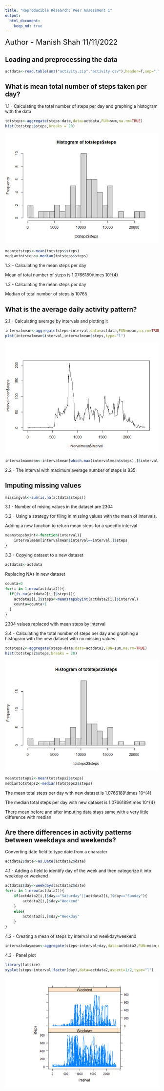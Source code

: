```yaml
---
title: "Reproducible Research: Peer Assessment 1"
output: 
  html_document:
    keep_md: true
---
```


<font size = "5">Author - Manish Shah 11/11/2022</font>



## Loading and preprocessing the data


```r
actdata<-read.table(unz("activity.zip","activity.csv"),header=T,sep=",")
```

## What is mean total number of steps taken per day?
1.1 - Calculating the total number of steps per day and graphing a histogram with the data  


```r
totsteps<-aggregate(steps~date,data=actdata,FUN=sum,na.rm=TRUE)
hist(totsteps$steps,breaks = 20)  
```

![](PA1_template_files/figure-html/unnamed-chunk-1-1.png)<!-- -->

```r
meantotsteps<-mean(totsteps$steps)
mediantotsteps<-median(totsteps$steps)
```
1.2 - Calculating the mean steps per day

Mean of total number of steps is 1.0766189\times 10^{4}

1.3 - Calculating the mean steps per day

Median of total number of steps is 10765


## What is the average daily activity pattern?

2.1 - Calculating average by intervals and plotting it

```r
intervalmean<-aggregate(steps~interval,data=actdata,FUN=mean,na.rm=TRUE)
plot(intervalmean$interval,intervalmean$steps,type="l")
```

![](PA1_template_files/figure-html/unnamed-chunk-2-1.png)<!-- -->

```r
intervalmaxmean<-intervalmean[which.max(intervalmean$steps),]$interval
```

2.2 - The interval with maximum average number of steps is 835

## Imputing missing values


```r
missingval<-sum(is.na(actdata$steps))
```

3.1 - Number of mising values in the dataset are 2304

3.2 - 
Using a strategy for filing in missing values with the mean of intervals. 

Adding a new function to return mean steps for a specific interval

```r
meanstepsbyint<-function(interval){
    intervalmean[intervalmean$interval==interval,]$steps
}
```

3.3 - 
Copying dataset to a new dataset

```r
actdata2<-actdata
```

Replacing NAs in new dataset

```r
counta=0
for(i in 1:nrow(actdata2)){
  if(is.na(actdata2[i,]$steps)){
    actdata2[i,]$steps<-meanstepsbyint(actdata2[i,]$interval)
    counta=counta+1
  }
}
```

2304 values replaced with mean steps by interval

3.4 - Calculating the total number of steps per day and graphing a histogram with the new dataset with no missing values  


```r
totsteps2<-aggregate(steps~date,data=actdata2,FUN=sum,na.rm=TRUE)
hist(totsteps2$steps,breaks = 20)  
```

![](PA1_template_files/figure-html/unnamed-chunk-7-1.png)<!-- -->

```r
meantotsteps2<-mean(totsteps2$steps)
mediantotsteps2<-median(totsteps2$steps)
```

The mean total steps per day with new dataset is 1.0766189\times 10^{4}

The median total steps per day with new dataset is 1.0766189\times 10^{4}

There mean before and after imputing data stays same with a very little difference with median



## Are there differences in activity patterns between weekdays and weekends?

Converting date field to type date from a character

```r
actdata2$date<-as.Date(actdata2$date)
```

4.1 - 
Adding a field to identify day of the week and then categorize it into weekday or weekend

```r
actdata2$day<-weekdays(actdata2$date)
for(i in 1:nrow(actdata2)){
    if(actdata2[i,]$day=="Saturday"||actdata2[i,]$day=="Sunday"){
        actdata2[i,]$day="Weekend"
    }
    else{
        actdata2[i,]$day="Weekday"
    }
}
```


4.2 - 
Creating a mean of steps by interval and weekday/weekend

```r
intervalwdaymean<-aggregate(steps~interval+day,data=actdata2,FUN=mean,na.rm=TRUE)
```

4.3 - Panel plot

```r
library(lattice)
xyplot(steps~interval|factor(day),data=actdata2,aspect=1/2,type="l")
```

![](PA1_template_files/figure-html/unnamed-chunk-11-1.png)<!-- -->

